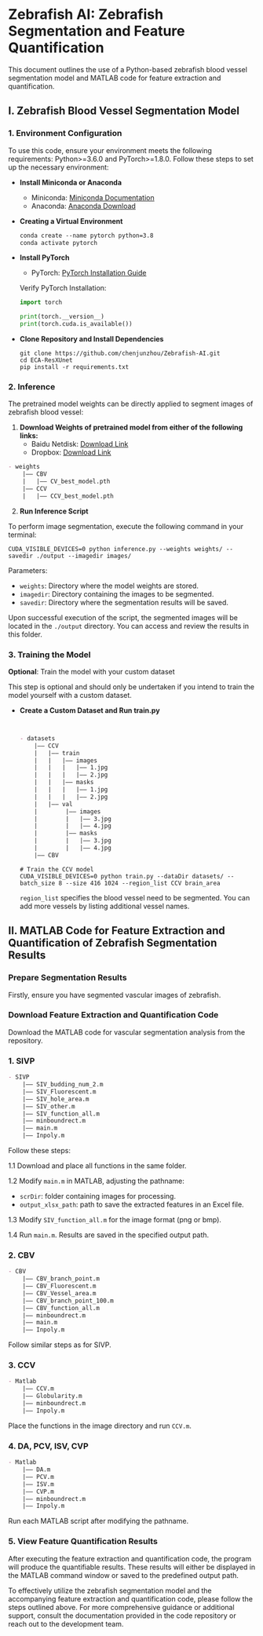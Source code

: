 # Zebrafish AI: Zebrafish Segmentation and Feature Quantification

This document outlines the use of a Python-based zebrafish blood vessel segmentation model and MATLAB code for feature extraction and quantification.

## I. Zebrafish Blood Vessel Segmentation Model

### 1. Environment Configuration

To use this code, ensure your environment meets the following requirements: Python>=3.6.0 and PyTorch>=1.8.0. Follow these steps to set up the necessary environment:

- **Install Miniconda or Anaconda**
  - Miniconda: [Miniconda Documentation](https://docs.conda.io/projects/miniconda/en/latest/)
  - Anaconda: [Anaconda Download](https://www.anaconda.com/download)

- **Creating a Virtual Environment**

  ```markdown
  conda create --name pytorch python=3.8
  conda activate pytorch
  ```

- **Install PyTorch**
  - PyTorch: [PyTorch Installation Guide](https://pytorch.org/get-started/locally/)
  
  Verify PyTorch Installation:

  ```python
  import torch

  print(torch.__version__)
  print(torch.cuda.is_available())
  ```

- **Clone Repository and Install Dependencies**

  ```shell
  git clone https://github.com/chenjunzhou/Zebrafish-AI.git
  cd ECA-ResXUnet
  pip install -r requirements.txt
  ```

### 2. Inference

The pretrained model weights can be directly applied to segment images of zebrafish blood vessel:

1. **Download Weights of pretrained model from either of the following links:**
   - Baidu Netdisk: [Download Link](https://pan.baidu.com/s/180stNFemiUNkSvrAJ9A60g?pwd=0f9e)
   - Dropbox: [Download Link](https://www.dropbox.com/scl/fi/r3qa1etm793yhxnir63i1/weights.zip?rlkey=typpdp8oz7l11wvpw31fl04yy&dl=0)

  ```markdown
  - weights
      |—— CBV
      |   |—— CV_best_model.pth
      |—— CCV
      |   |—— CCV_best_model.pth
  ```

2. **Run Inference Script**

  To perform image segmentation, execute the following command in your terminal:

  ```shell
  CUDA_VISIBLE_DEVICES=0 python inference.py --weights weights/ --savedir ./output --imagedir images/
  ```

  Parameters:
  - `weights`: Directory where the model weights are stored.
  - `imagedir`: Directory containing the images to be segmented.
  - `savedir`: Directory where the segmentation results will be saved.

Upon successful execution of the script, the segmented images will be located in the `./output` directory. You can access and review the results in this folder.

### 3. Training the Model

**Optional**: Train the model with your custom dataset

This step is optional and should only be undertaken if you intend to train the model yourself with a custom dataset.

- **Create a Custom Dataset and Run train.py**

  ```markdown


  - datasets
      |—— CCV
      |   |—— train
      |   |   |—— images
      |   |   |   |—— 1.jpg
      |   |   |   |—— 2.jpg
      |   |   |—— masks
      |   |   |   |—— 1.jpg
      |   |   |   |—— 2.jpg
      |   |—— val
      |        |—— images
      |        |   |—— 3.jpg
      |        |   |—— 4.jpg
      |        |—— masks
      |        |   |—— 3.jpg
      |        |   |—— 4.jpg
      |—— CBV
  ```

  ```shell
  # Train the CCV model
  CUDA_VISIBLE_DEVICES=0 python train.py --dataDir datasets/ --batch_size 8 --size 416 1024 --region_list CCV brain_area
  ```

  `region_list` specifies the blood vessel need to be segmented. You can add more vessels by listing additional vessel names.

## II. MATLAB Code for Feature Extraction and Quantification of Zebrafish Segmentation Results

### Prepare Segmentation Results

Firstly, ensure you have segmented vascular images of zebrafish.

### Download Feature Extraction and Quantification Code

Download the MATLAB code for vascular segmentation analysis from the repository.

### 1. SIVP

  ```markdown
  - SIVP
      |—— SIV_budding_num_2.m
      |—— SIV_Fluorescent.m
      |—— SIV_hole_area.m
      |—— SIV_other.m
      |—— SIV_function_all.m
      |—— minboundrect.m
      |—— main.m
      |—— Inpoly.m
  ```

  Follow these steps:

  1.1 Download and place all functions in the same folder.

  1.2 Modify `main.m` in MATLAB, adjusting the pathname:
   - `scrDir`: folder containing images for processing.
   - `output_xlsx_path`: path to save the extracted features in an Excel file.

  1.3 Modify `SIV_function_all.m` for the image format (png or bmp).

  1.4 Run `main.m`. Results are saved in the specified output path.

### 2. CBV

  ```markdown
  - CBV
      |—— CBV_branch_point.m
      |—— CBV_Fluorescent.m
      |—— CBV_Vessel_area.m
      |—— CBV_branch_point_100.m
      |—— CBV_function_all.m
      |—— minboundrect.m
      |—— main.m
      |—— Inpoly.m
  ```

  Follow similar steps as for SIVP.

### 3. CCV

  ```markdown
  - Matlab
      |—— CCV.m
      |—— Globularity.m
      |—— minboundrect.m
      |—— Inpoly.m
  ```

  Place the functions in the image directory and run `CCV.m`.

### 4. DA, PCV, ISV, CVP

  ```markdown
  - Matlab
      |—— DA.m
      |—— PCV.m
      |—— ISV.m
      |—— CVP.m
      |—— minboundrect.m
      |—— Inpoly.m
  ```

  Run each MATLAB script after modifying the pathname.

### 5. View Feature Quantification Results

After executing the feature extraction and quantification code, the program will produce the quantifiable results. These results will either be displayed in the MATLAB command window or saved to the predefined output path.

To effectively utilize the zebrafish segmentation model and the accompanying feature extraction and quantification code, please follow the steps outlined above. For more comprehensive guidance or additional support, consult the documentation provided in the code repository or reach out to the development team.
